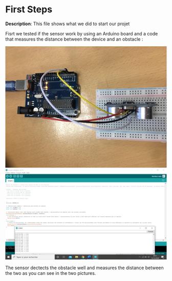 # First Steps
 **Description**:  This file shows what we did to start our projet

Fisrt we tested if the sensor work by using an Arduino board and a code that measures the distance between the device and an obstacle : 

![Branchement](https://github.com/efrei-paris-sud/2020-B-Bad-and-Boudji/blob/main/project/FirstSteps/131656845_402102754335112_8858561327330845576_n.jpg)
![Code](https://github.com/efrei-paris-sud/2020-B-Bad-and-Boudji/blob/main/project/FirstSteps/131245521_147329883505024_9150203707664505752_n.png)

The sensor dectects the obstacle well and measures the distance between the two as you can see in the two pictures.




